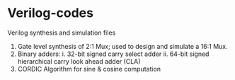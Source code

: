 # Verilog-codes
Verilog synthesis and simulation files
1. Gate level synthesis of 2:1 Mux; used to design and simulate a 16:1 Mux.
2. Binary adders:
   i. 32-bit signed carry select adder
   ii. 64-bit signed hierarchical carry look ahead adder (CLA)
3. CORDIC Algorithm for sine & cosine computation
